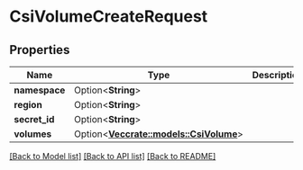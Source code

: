 # CsiVolumeCreateRequest

## Properties

Name | Type | Description | Notes
------------ | ------------- | ------------- | -------------
**namespace** | Option<**String**> |  | [optional]
**region** | Option<**String**> |  | [optional]
**secret_id** | Option<**String**> |  | [optional]
**volumes** | Option<[**Vec<crate::models::CsiVolume>**](CSIVolume.md)> |  | [optional]

[[Back to Model list]](../README.md#documentation-for-models) [[Back to API list]](../README.md#documentation-for-api-endpoints) [[Back to README]](../README.md)


